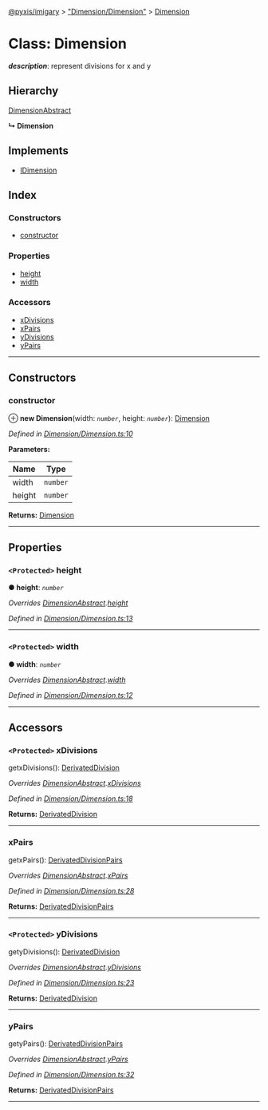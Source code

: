 [@pyxis/imigary](../README.md) > ["Dimension/Dimension"](../modules/_dimension_dimension_.md) > [Dimension](../classes/_dimension_dimension_.dimension.md)

# Class: Dimension

*__description__*: represent divisions for x and y

## Hierarchy

 [DimensionAbstract](_dimension_dimensionabstract_.dimensionabstract.md)

**↳ Dimension**

## Implements

* [IDimension](../interfaces/_dimension_types_.idimension.md)

## Index

### Constructors

* [constructor](_dimension_dimension_.dimension.md#constructor)

### Properties

* [height](_dimension_dimension_.dimension.md#height)
* [width](_dimension_dimension_.dimension.md#width)

### Accessors

* [xDivisions](_dimension_dimension_.dimension.md#xdivisions)
* [xPairs](_dimension_dimension_.dimension.md#xpairs)
* [yDivisions](_dimension_dimension_.dimension.md#ydivisions)
* [yPairs](_dimension_dimension_.dimension.md#ypairs)

---

## Constructors

<a id="constructor"></a>

###  constructor

⊕ **new Dimension**(width: *`number`*, height: *`number`*): [Dimension](_dimension_dimension_.dimension.md)

*Defined in [Dimension/Dimension.ts:10](https://github.com/creaux/pyxis/blob/d2e0e43/packages/imigary/src/Dimension/Dimension.ts#L10)*

**Parameters:**

| Name | Type |
| ------ | ------ |
| width | `number` |
| height | `number` |

**Returns:** [Dimension](_dimension_dimension_.dimension.md)

___

## Properties

<a id="height"></a>

### `<Protected>` height

**● height**: *`number`*

*Overrides [DimensionAbstract](_dimension_dimensionabstract_.dimensionabstract.md).[height](_dimension_dimensionabstract_.dimensionabstract.md#height)*

*Defined in [Dimension/Dimension.ts:13](https://github.com/creaux/pyxis/blob/d2e0e43/packages/imigary/src/Dimension/Dimension.ts#L13)*

___
<a id="width"></a>

### `<Protected>` width

**● width**: *`number`*

*Overrides [DimensionAbstract](_dimension_dimensionabstract_.dimensionabstract.md).[width](_dimension_dimensionabstract_.dimensionabstract.md#width)*

*Defined in [Dimension/Dimension.ts:12](https://github.com/creaux/pyxis/blob/d2e0e43/packages/imigary/src/Dimension/Dimension.ts#L12)*

___

## Accessors

<a id="xdivisions"></a>

### `<Protected>` xDivisions

getxDivisions(): [DerivatedDivision](../modules/_division_types_.md#derivateddivision)

*Overrides [DimensionAbstract](_dimension_dimensionabstract_.dimensionabstract.md).[xDivisions](_dimension_dimensionabstract_.dimensionabstract.md#xdivisions)*

*Defined in [Dimension/Dimension.ts:18](https://github.com/creaux/pyxis/blob/d2e0e43/packages/imigary/src/Dimension/Dimension.ts#L18)*

**Returns:** [DerivatedDivision](../modules/_division_types_.md#derivateddivision)

___
<a id="xpairs"></a>

###  xPairs

getxPairs(): [DerivatedDivisionPairs](../modules/_division_types_.md#derivateddivisionpairs)

*Overrides [DimensionAbstract](_dimension_dimensionabstract_.dimensionabstract.md).[xPairs](_dimension_dimensionabstract_.dimensionabstract.md#xpairs)*

*Defined in [Dimension/Dimension.ts:28](https://github.com/creaux/pyxis/blob/d2e0e43/packages/imigary/src/Dimension/Dimension.ts#L28)*

**Returns:** [DerivatedDivisionPairs](../modules/_division_types_.md#derivateddivisionpairs)

___
<a id="ydivisions"></a>

### `<Protected>` yDivisions

getyDivisions(): [DerivatedDivision](../modules/_division_types_.md#derivateddivision)

*Overrides [DimensionAbstract](_dimension_dimensionabstract_.dimensionabstract.md).[yDivisions](_dimension_dimensionabstract_.dimensionabstract.md#ydivisions)*

*Defined in [Dimension/Dimension.ts:23](https://github.com/creaux/pyxis/blob/d2e0e43/packages/imigary/src/Dimension/Dimension.ts#L23)*

**Returns:** [DerivatedDivision](../modules/_division_types_.md#derivateddivision)

___
<a id="ypairs"></a>

###  yPairs

getyPairs(): [DerivatedDivisionPairs](../modules/_division_types_.md#derivateddivisionpairs)

*Overrides [DimensionAbstract](_dimension_dimensionabstract_.dimensionabstract.md).[yPairs](_dimension_dimensionabstract_.dimensionabstract.md#ypairs)*

*Defined in [Dimension/Dimension.ts:32](https://github.com/creaux/pyxis/blob/d2e0e43/packages/imigary/src/Dimension/Dimension.ts#L32)*

**Returns:** [DerivatedDivisionPairs](../modules/_division_types_.md#derivateddivisionpairs)

___

